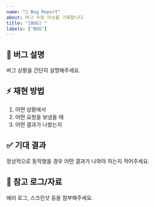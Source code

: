 ```yaml
---
name: "🐞 Bug Report"
about: 버그 수정 이슈를 기록합니다.
title: "[BUG] "
labels: ["BUG"]
---
```


## 📌 버그 설명
버그 상황을 간단히 설명해주세요.

## ⚡ 재현 방법
1. 어떤 상황에서
2. 어떤 요청을 보냈을 때
3. 어떤 결과가 나왔는지

## ✅ 기대 결과
정상적으로 동작했을 경우 어떤 결과가 나와야 하는지 적어주세요.

## 🔗 참고 로그/자료
에러 로그, 스크린샷 등을 첨부해주세요.